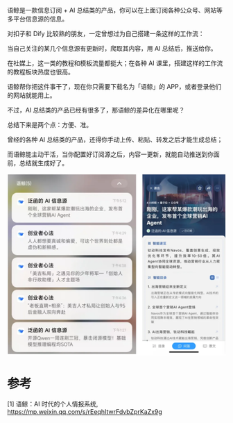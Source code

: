 语鲸是一款信息订阅 +  AI 总结类的产品，你可以在上面订阅各种公众号、网站等多平台信息源的信息。

对扣子和 Dify 比较熟的朋友，一定曾想过为自己搭建一条这样的工作流：

当自己关注的某几个信息源有更新时，爬取其内容，用 AI 总结后，推送给你。

在社媒上，这一类的教程和模板流量都挺大；在各种 AI 课里，搭建这样的工作流的教程板块热度也很高。

语鲸帮你把这件事干了，现在你只需要下载名为「语鲸」的 APP，或者登录他们的网站就能用上。

不过，AI 总结类的产品已经有很多了，那语鲸的差异化在哪里呢？

总结下来是两个点：方便、准。

曾经的各种 AI 总结类的产品，还得你手动上传、粘贴、转发之后才能生成总结；

而语鲸能主动干活，当你配置好订阅源之后，内容一更新，就能自动推送到你面前，总结就生成好了。

![](.01_语鲸_images/效果.png)

# 参考

[1] 语鲸：AI 时代的个人情报系统, https://mp.weixin.qq.com/s/rEeqhItwrFdvbZprKaZx9g